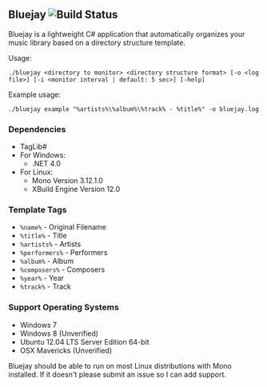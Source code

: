 ## Bluejay ![Build Status](https://travis-ci.org/WildAndrewLee/Bluejay.svg)

Bluejay is a lightweight C# application that automatically organizes your music library based on a directory structure template.

Usage:
```
./bluejay <directory to monitor> <directory structure format> [-o <log file>] [-i <monitor interval | default: 5 sec>] [-help]
```

Example usage:
```
./bluejay example "%artists%\%album%\%track% - %title%" -o bluejay.log
```
### Dependencies
- TagLib#
- For Windows:
  - .NET 4.0
- For Linux:
  - Mono Version 3.12.1.0
  - XBuild Engine Version 12.0

### Template Tags
- ```%name%``` - Original Filename
- ```%title%``` - Title
- ```%artists%``` - Artists
- ```%performers%``` - Performers
- ```%album%``` - Album
- ```%composers%``` - Composers
- ```%year%``` - Year
- ```%track%``` - Track

### Support Operating Systems
- Windows 7
- Windows 8 (Unverified)
- Ubuntu 12.04 LTS Server Edition 64-bit
- OSX Mavericks (Unverified)

Bluejay should be able to run on most Linux distributions with Mono installed. If it doesn't please submit an issue so I can add support.
